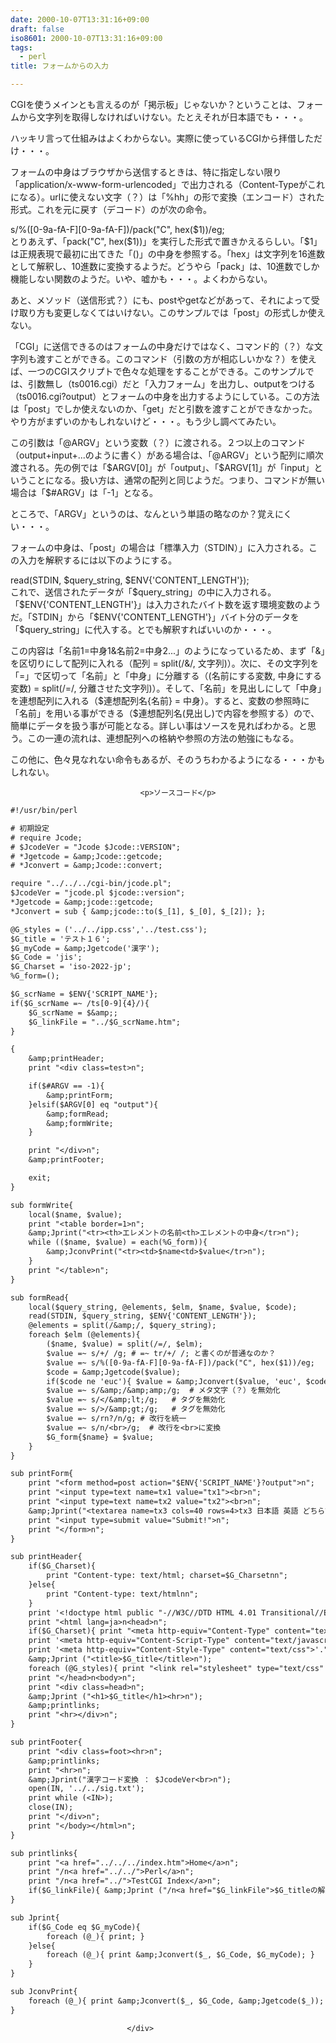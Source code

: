 ```yaml
---
date: 2000-10-07T13:31:16+09:00
draft: false
iso8601: 2000-10-07T13:31:16+09:00
tags:
  - perl
title: フォームからの入力

---
```


<div class="entry-body">
                                 <p>CGIを使うメインとも言えるのが「掲示板」じゃないか？ということは、フォームから文字列を取得しなければいけない。たとえそれが日本語でも・・・。 </p>

<p>ハッキリ言って仕組みはよくわからない。実際に使っているCGIから拝借しただけ・・・。 </p>

<p>フォームの中身はブラウザから送信するときは、特に指定しない限り「application/x-www-form-urlencoded」で出力される（Content-Typeがこれになる）。urlに使えない文字（？）は「%hh」の形で変換（エンコード）された形式。これを元に戻す（デコード）のが次の命令。 </p>

<p>s/%([0-9a-fA-F][0-9a-fA-F])/pack("C", hex($1))/eg;<br />
とりあえず、「pack("C", hex($1))」を実行した形式で置きかえるらしい。「$1」は正規表現で最初に出てきた「()」の中身を参照する。「hex」は文字列を16進数として解釈し、10進数に変換するようだ。どうやら「pack」は、10進数でしか機能しない関数のようだ。いや、嘘かも・・・。よくわからない。 </p>

<p>あと、メソッド（送信形式？）にも、postやgetなどがあって、それによって受け取り方も変更しなくてはいけない。このサンプルでは「post」の形式しか使えない。 </p>

<p>「CGI」に送信できるのはフォームの中身だけではなく、コマンド的（？）な文字列も渡すことができる。このコマンド（引数の方が相応しいかな？）を使えば、一つのCGIスクリプトで色々な処理をすることができる。このサンプルでは、引数無し（ts0016.cgi）だと「入力フォーム」を出力し、outputをつける（ts0016.cgi?output）とフォームの中身を出力するようにしている。この方法は「post」でしか使えないのか、「get」だと引数を渡すことができなかった。やり方がまずいのかもしれないけど・・・。もう少し調べてみたい。 </p>

<p>この引数は「@ARGV」という変数（？）に渡される。２つ以上のコマンド（output+input+...のように書く）がある場合は、「@ARGV」という配列に順次渡される。先の例では「$ARGV[0]」が「output」、「$ARGV[1]」が「input」ということになる。扱い方は、通常の配列と同じようだ。つまり、コマンドが無い場合は「$#ARGV」は「-1」となる。 </p>

<p>ところで、「ARGV」というのは、なんという単語の略なのか？覚えにくい・・・。 </p>

<p>フォームの中身は、「post」の場合は「標準入力（STDIN）」に入力される。この入力を解釈するには以下のようにする。 </p>

<p>read(STDIN, $query_string, $ENV{'CONTENT_LENGTH'});<br />
これで、送信されたデータが「$query_string」の中に入力される。「$ENV{'CONTENT_LENGTH'}」は入力されたバイト数を返す環境変数のようだ。「STDIN」から「$ENV{'CONTENT_LENGTH'}」バイト分のデータを「$query_string」に代入する。とでも解釈すればいいのか・・・。 </p>

<p>この内容は「名前1=中身1&amp;名前2=中身2...」のようになっているため、まず「&amp;」を区切りにして配列に入れる（配列 = split(/&amp;/, 文字列)）。次に、その文字列を「=」で区切って「名前」と「中身」に分離する（(名前にする変数, 中身にする変数) = split(/=/, 分離させた文字列)）。そして、「名前」を見出しにして「中身」を連想配列に入れる（$連想配列名{名前} = 中身）。すると、変数の参照時に「名前」を用いる事ができる（$連想配列名(見出し)で内容を参照する）ので、簡単にデータを扱う事が可能となる。詳しい事はソースを見ればわかる。と思う。この一連の流れは、連想配列への格納や参照の方法の勉強にもなる。 </p>

<p>この他に、色々見なれない命令もあるが、そのうちわかるようになる・・・かもしれない。</p>
                              
                                 <p>ソースコード</p>

```default
#!/usr/bin/perl

# 初期設定
# require Jcode;
# $JcodeVer = "Jcode $Jcode::VERSION";
# *Jgetcode = &amp;Jcode::getcode;
# *Jconvert = &amp;Jcode::convert;

require "../../../cgi-bin/jcode.pl";
$JcodeVer = "jcode.pl $jcode::version";
*Jgetcode = &amp;jcode::getcode;
*Jconvert = sub { &amp;jcode::to($_[1], $_[0], $_[2]); };

@G_styles = ('../../ipp.css','../test.css');
$G_title = 'テスト１６';
$G_myCode = &amp;Jgetcode('漢字');
$G_Code = 'jis';
$G_Charset = 'iso-2022-jp';
%G_form=();

$G_scrName = $ENV{'SCRIPT_NAME'};
if($G_scrName =~ /ts[0-9]{4}/){
    $G_scrName = $&amp;;
    $G_linkFile = "../$G_scrName.htm";
}

{
    &amp;printHeader;
    print "<div class=test>n";

    if($#ARGV == -1){
        &amp;printForm;
    }elsif($ARGV[0] eq "output"){
        &amp;formRead;
        &amp;formWrite;
    }

    print "</div>n";
    &amp;printFooter;

    exit;
}

sub formWrite{
    local($name, $value);
    print "<table border=1>n";
    &amp;Jprint("<tr><th>エレメントの名前<th>エレメントの中身</tr>n");
    while (($name, $value) = each(%G_form)){
        &amp;JconvPrint("<tr><td>$name<td>$value</tr>n");
    }
    print "</table>n";
}

sub formRead{
    local($query_string, @elements, $elm, $name, $value, $code);
    read(STDIN, $query_string, $ENV{'CONTENT_LENGTH'});
    @elements = split(/&amp;/, $query_string);
    foreach $elm (@elements){
        ($name, $value) = split(/=/, $elm);
        $value =~ s/+/ /g; # =~ tr/+/ /; と書くのが普通なのか？
        $value =~ s/%([0-9a-fA-F][0-9a-fA-F])/pack("C", hex($1))/eg;
        $code = &amp;Jgetcode($value);
        if($code ne 'euc'){ $value = &amp;Jconvert($value, 'euc', $code); } # とりあえずEUCに変換
        $value =~ s/&amp;/&amp;amp;/g;  # メタ文字（？）を無効化
        $value =~ s/</&amp;lt;/g;   # タグを無効化
        $value =~ s/>/&amp;gt;/g;   # タグを無効化
        $value =~ s/rn?/n/g; # 改行を統一
        $value =~ s/n/<br>/g;  # 改行を<br>に変換
        $G_form{$name} = $value;
    }
}

sub printForm{
    print "<form method=post action="$ENV{'SCRIPT_NAME'}?output">n";
    print "<input type=text name=tx1 value="tx1"><br>n";
    print "<input type=text name=tx2 value="tx2"><br>n";
    &amp;Jprint("<textarea name=tx3 cols=40 rows=4>tx3 日本語 英語 どちらでもnタグなどは無効になります。</textarea><br>n");
    print "<input type=submit value="Submit!">n";
    print "</form>n";
}

sub printHeader{
    if($G_Charset){
        print "Content-type: text/html; charset=$G_Charsetnn";
    }else{
        print "Content-type: text/htmlnn";
    }
    print '<!doctype html public "-//W3C//DTD HTML 4.01 Transitional//EN">'."n";
    print "<html lang=ja>n<head>n";
    if($G_Charset){ print "<meta http-equiv="Content-Type" content="text/html; charset=$G_Charset">n"; }
    print '<meta http-equiv="Content-Script-Type" content="text/javascript">',"n";
    print '<meta http-equiv="Content-Style-Type" content="text/css">'."n";
    &amp;Jprint ("<title>$G_title</title>n");
    foreach (@G_styles){ print "<link rel="stylesheet" type="text/css" href="$_">n"; }
    print "</head>n<body>n";
    print "<div class=head>n";
    &amp;Jprint ("<h1>$G_title</h1><hr>n");
    &amp;printlinks;
    print "<hr></div>n";
}

sub printFooter{
    print "<div class=foot><hr>n";
    &amp;printlinks;
    print "<hr>n";
    &amp;Jprint("漢字コード変換 ： $JcodeVer<br>n");
    open(IN, '../../sig.txt');
    print while (<IN>);
    close(IN);
    print "</div>n";
    print "</body></html>n";
}

sub printlinks{
    print "<a href="../../../index.htm">Home</a>n";
    print "/n<a href="../../">Perl</a>n";
    print "/n<a href="../">TestCGI Index</a>n";
    if($G_linkFile){ &amp;Jprint ("/n<a href="$G_linkFile">$G_titleの解説</a>n"); }
}

sub Jprint{
    if($G_Code eq $G_myCode){
        foreach (@_){ print; }
    }else{
        foreach (@_){ print &amp;Jconvert($_, $G_Code, $G_myCode); }
    }
}

sub JconvPrint{
    foreach (@_){ print &amp;Jconvert($_, $G_Code, &amp;Jgetcode($_)); }
}
```
                              </div>
    	
